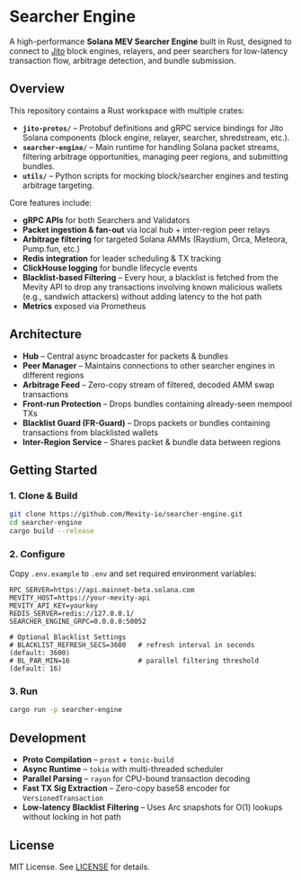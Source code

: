 # Searcher Engine

A high-performance **Solana MEV Searcher Engine** built in Rust, designed to connect to [Jito](https://jito.wtf) block engines, relayers, and peer searchers for low-latency transaction flow, arbitrage detection, and bundle submission.

## Overview

This repository contains a Rust workspace with multiple crates:

- **`jito-protos/`** – Protobuf definitions and gRPC service bindings for Jito Solana components (block engine, relayer, searcher, shredstream, etc.).
- **`searcher-engine/`** – Main runtime for handling Solana packet streams, filtering arbitrage opportunities, managing peer regions, and submitting bundles.
- **`utils/`** – Python scripts for mocking block/searcher engines and testing arbitrage targeting.

Core features include:

- **gRPC APIs** for both Searchers and Validators  
- **Packet ingestion & fan-out** via local hub + inter-region peer relays  
- **Arbitrage filtering** for targeted Solana AMMs (Raydium, Orca, Meteora, Pump.fun, etc.)  
- **Redis integration** for leader scheduling & TX tracking  
- **ClickHouse logging** for bundle lifecycle events  
- **Blacklist-based Filtering** – Every hour, a blacklist is fetched from the Mevity API to drop any transactions involving known malicious wallets (e.g., sandwich attackers) without adding latency to the hot path  
- **Metrics** exposed via Prometheus

## Architecture

- **Hub** – Central async broadcaster for packets & bundles
- **Peer Manager** – Maintains connections to other searcher engines in different regions
- **Arbitrage Feed** – Zero-copy stream of filtered, decoded AMM swap transactions
- **Front-run Protection** – Drops bundles containing already-seen mempool TXs
- **Blacklist Guard (FR-Guard)** – Drops packets or bundles containing transactions from blacklisted wallets
- **Inter-Region Service** – Shares packet & bundle data between regions

## Getting Started

### 1. Clone & Build
```bash
git clone https://github.com/Mevity-io/searcher-engine.git
cd searcher-engine
cargo build --release
```

### 2. Configure
Copy `.env.example` to `.env` and set required environment variables:

```env
RPC_SERVER=https://api.mainnet-beta.solana.com
MEVITY_HOST=https://your-mevity-api
MEVITY_API_KEY=yourkey
REDIS_SERVER=redis://127.0.0.1/
SEARCHER_ENGINE_GRPC=0.0.0.0:50052

# Optional Blacklist Settings
# BLACKLIST_REFRESH_SECS=3600   # refresh interval in seconds (default: 3600)
# BL_PAR_MIN=16                 # parallel filtering threshold (default: 16)
```

### 3. Run
```bash
cargo run -p searcher-engine
```

## Development

- **Proto Compilation** – `prost` + `tonic-build`  
- **Async Runtime** – `tokio` with multi-threaded scheduler  
- **Parallel Parsing** – `rayon` for CPU-bound transaction decoding  
- **Fast TX Sig Extraction** – Zero-copy base58 encoder for `VersionedTransaction`  
- **Low-latency Blacklist Filtering** – Uses Arc snapshots for O(1) lookups without locking in hot path

## License

MIT License. See [LICENSE](LICENSE) for details.
